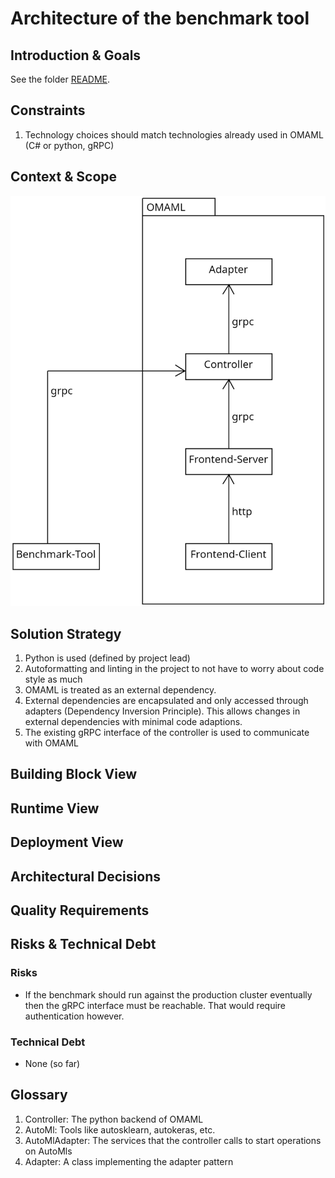 # Architecture of the benchmark tool

## Introduction & Goals

See the folder [README](../README.md).

## Constraints

1. Technology choices should match technologies already used in OMAML (C# or python, gRPC)

## Context & Scope

![Context view diagram](./diagrams/context.png)

## Solution Strategy

1. Python is used (defined by project lead)
2. Autoformatting and linting in the project to not have to worry about code style as much
3. OMAML is treated as an external dependency.
4. External dependencies are encapsulated and only accessed through adapters (Dependency Inversion Principle). This allows changes in external dependencies with minimal code adaptions.
5. The existing gRPC interface of the controller is used to communicate with OMAML

## Building Block View

## Runtime View

## Deployment View

## Architectural Decisions

## Quality Requirements

## Risks & Technical Debt

### Risks

- If the benchmark should run against the production cluster eventually then the gRPC interface must be reachable. That would require authentication however.

### Technical Debt

- None (so far)

## Glossary

1. Controller: The python backend of OMAML
2. AutoMl: Tools like autosklearn, autokeras, etc.
3. AutoMlAdapter: The services that the controller calls to start operations on AutoMls
4. Adapter: A class implementing the adapter pattern
